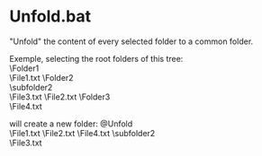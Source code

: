 # Unfold.bat
"Unfold" the content of every selected folder to a common folder.

Exemple, selecting the root folders of this tree: \
 \Folder1\
          \File1.txt
 \Folder2\
          \subfolder2\
                     \File3.txt
          \File2.txt
 \Folder3\
          \File4.txt

will create a new folder:
 \@Unfold\
          \File1.txt
          \File2.txt
          \File4.txt
          \subfolder2\
                     \File3.txt
